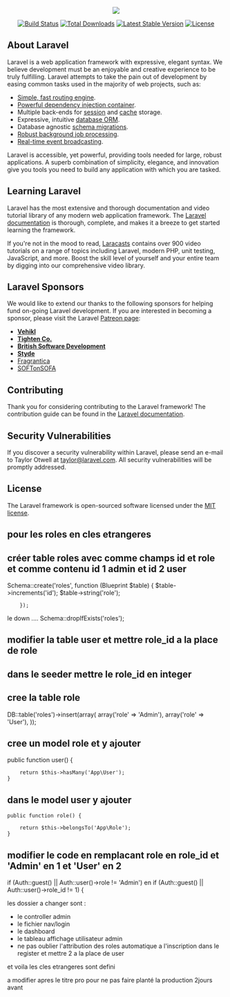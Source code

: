 <p align="center"><img src="https://laravel.com/assets/img/components/logo-laravel.svg"></p>

<p align="center">
<a href="https://travis-ci.org/laravel/framework"><img src="https://travis-ci.org/laravel/framework.svg" alt="Build Status"></a>
<a href="https://packagist.org/packages/laravel/framework"><img src="https://poser.pugx.org/laravel/framework/d/total.svg" alt="Total Downloads"></a>
<a href="https://packagist.org/packages/laravel/framework"><img src="https://poser.pugx.org/laravel/framework/v/stable.svg" alt="Latest Stable Version"></a>
<a href="https://packagist.org/packages/laravel/framework"><img src="https://poser.pugx.org/laravel/framework/license.svg" alt="License"></a>
</p>

## About Laravel

Laravel is a web application framework with expressive, elegant syntax. We believe development must be an enjoyable and creative experience to be truly fulfilling. Laravel attempts to take the pain out of development by easing common tasks used in the majority of web projects, such as:

- [Simple, fast routing engine](https://laravel.com/docs/routing).
- [Powerful dependency injection container](https://laravel.com/docs/container).
- Multiple back-ends for [session](https://laravel.com/docs/session) and [cache](https://laravel.com/docs/cache) storage.
- Expressive, intuitive [database ORM](https://laravel.com/docs/eloquent).
- Database agnostic [schema migrations](https://laravel.com/docs/migrations).
- [Robust background job processing](https://laravel.com/docs/queues).
- [Real-time event broadcasting](https://laravel.com/docs/broadcasting).

Laravel is accessible, yet powerful, providing tools needed for large, robust applications. A superb combination of simplicity, elegance, and innovation give you tools you need to build any application with which you are tasked.

## Learning Laravel

Laravel has the most extensive and thorough documentation and video tutorial library of any modern web application framework. The [Laravel documentation](https://laravel.com/docs) is thorough, complete, and makes it a breeze to get started learning the framework.

If you're not in the mood to read, [Laracasts](https://laracasts.com) contains over 900 video tutorials on a range of topics including Laravel, modern PHP, unit testing, JavaScript, and more. Boost the skill level of yourself and your entire team by digging into our comprehensive video library.

## Laravel Sponsors

We would like to extend our thanks to the following sponsors for helping fund on-going Laravel development. If you are interested in becoming a sponsor, please visit the Laravel [Patreon page](http://patreon.com/taylorotwell):

- **[Vehikl](http://vehikl.com)**
- **[Tighten Co.](https://tighten.co)**
- **[British Software Development](https://www.britishsoftware.co)**
- **[Styde](https://styde.net)**
- [Fragrantica](https://www.fragrantica.com)
- [SOFTonSOFA](https://softonsofa.com/)

## Contributing

Thank you for considering contributing to the Laravel framework! The contribution guide can be found in the [Laravel documentation](http://laravel.com/docs/contributions).

## Security Vulnerabilities

If you discover a security vulnerability within Laravel, please send an e-mail to Taylor Otwell at taylor@laravel.com. All security vulnerabilities will be promptly addressed.

## License

The Laravel framework is open-sourced software licensed under the [MIT license](http://opensource.org/licenses/MIT).

























## pour les roles en cles etrangeres 

## créer  table roles avec comme champs id et role et comme contenu id 1 admin et id 2 user
Schema::create('roles', function (Blueprint $table) {
            $table->increments('id');
            $table->string('role');

        });
        
   le down .... Schema::dropIfExists('roles'); 
   
## modifier la table user et mettre role_id a la place de role 

## dans le seeder mettre le role_id en integer

## cree la table role 
DB::table('roles')->insert(array(
            array('role' => 'Admin'),
            array('role' => 'User'),
        ));


## cree un model role et y ajouter 
public function user() {

        return $this->hasMany('App\User');
    }

    
## dans le model user y ajouter 


    public function role() {

        return $this->belongsTo('App\Role');
    }
    
## modifier le code en remplacant role en role_id et 'Admin' en 1 et 'User' en 2 
    

 if (Auth::guest() || Auth::user()->role != 'Admin') 
 en 
  if (Auth::guest() || Auth::user()->role_id != 1) {
  
  les dossier a changer sont :
  - le controller admin 
  - le fichier nav/login
  - le dashboard 
  - le tableau affichage utilisateur admin
  - ne pas oublier l'attribution des roles automatique a l'inscription dans le register et mettre 2 a la place de user
  
  
  
et voila les cles etrangeres sont defini 

a modifier apres le titre pro pour ne pas faire planté la production 2jours avant 


























